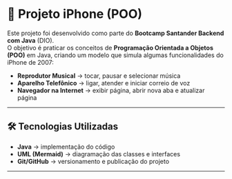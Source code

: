 # 📱 Projeto iPhone (POO)

Este projeto foi desenvolvido como parte do **Bootcamp Santander Backend com Java** (DIO).  
O objetivo é praticar os conceitos de **Programação Orientada a Objetos (POO)** em Java, criando um modelo que simula algumas funcionalidades do iPhone de 2007:  

- **Reprodutor Musical** → tocar, pausar e selecionar música  
- **Aparelho Telefônico** → ligar, atender e iniciar correio de voz  
- **Navegador na Internet** → exibir página, abrir nova aba e atualizar página  

---

## 🛠️ Tecnologias Utilizadas
- **Java** → implementação do código  
- **UML (Mermaid)** → diagramação das classes e interfaces  
- **Git/GitHub** → versionamento e publicação do projeto  

---
